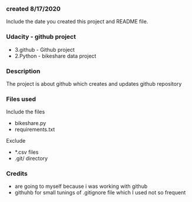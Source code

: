 ### created 8/17/2020
Include the date you created this project and README file.

### Udacity - github project
- 3.github  - Github project
- 2.Python  - bikeshare data project

### Description
The project is about github which creates and updates github repository

### Files used
Include the files
- bikeshare.py
- requirements.txt

Exclude
- *.csv files
- .git/ directory

### Credits
- are going to myself because i was working with github
- githuhb for small tunings of .gitignore file which I used not so frequent



